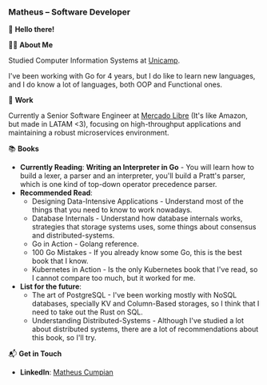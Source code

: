 ### **Matheus – Software Developer**

👋 **Hello there!**

👨‍💻 **About Me**

Studied Computer Information Systems at [Unicamp](https://www.topuniversities.com/universities/universidade-estadual-de-campinas-unicamp).

I've been working with Go for 4 years, but I do like to learn new languages, and I do know a lot of languages, both OOP and Functional ones.

🏢 **Work**

Currently a Senior Software Engineer at [Mercado Libre](https://www.mercadolibre.com/) (It's like Amazon, but made in LATAM <3), focusing on high-throughput applications and maintaining a robust microservices environment.

📚 **Books**

* **Currently Reading**: **Writing an Interpreter in Go** - You will learn how to build a lexer, a parser and an interpreter, you'll build a Pratt's parser, which is one kind of top-down operator precedence parser.
* **Recommended Read**:
  - Designing Data-Intensive Applications - Understand most of the things that you need to know to work nowadays.
  - Database Internals - Understand how database internals works, strategies that storage systems uses, some things about consensus and distributed-systems. 
  - Go in Action - Golang reference.
  - 100 Go Mistakes - If you already know some Go, this is the best book that I know.
  - Kubernetes in Action - Is the only Kubernetes book that I've read, so I cannot compare too much, but it worked for me.
* **List for the future**:
  - The art of PostgreSQL - I've been working mostly with NoSQL databases, specially KV and Column-Based storages, so I think that I need to take out the Rust on SQL.
  - Understanding Distributed-Systems - Although I've studied a lot about distributed systems, there are a lot of recommendations about this book, so I'll try.
  
📬 **Get in Touch**

- **LinkedIn**: [Matheus Cumpian](https://linkedin.com/in/matheuscumpian)
